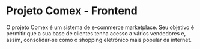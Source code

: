# Projeto Comex - Frontend
O projeto Comex é um sistema de e-commerce marketplace. Seu objetivo é permitir que a sua base de clientes tenha acesso a vários vendedores e, assim, consolidar-se como o shopping eletrônico mais popular da internet.